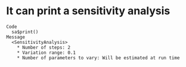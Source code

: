# It can print a sensitivity analysis

    Code
      sa$print()
    Message
      <SensitivityAnalysis>
        * Number of steps: 2
        * Variation range: 0.1
        * Number of parameters to vary: Will be estimated at run time

